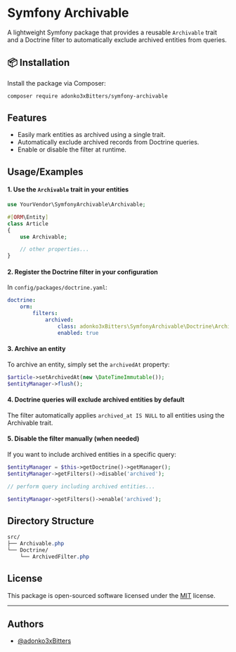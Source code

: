 # Symfony Archivable

A lightweight Symfony package that provides a reusable `Archivable` trait and a Doctrine filter to automatically exclude archived entities from queries.


## 📦 Installation

Install the package via Composer:

```bash
composer require adonko3xBitters/symfony-archivable
```
    
## Features

- Easily mark entities as archived using a single trait.
- Automatically exclude archived records from Doctrine queries.
- Enable or disable the filter at runtime.


## Usage/Examples

#### 1. Use the ```Archivable``` trait in your entities

```php
use YourVendor\SymfonyArchivable\Archivable;

#[ORM\Entity]
class Article
{
    use Archivable;

    // other properties...
}
```

#### 2. Register the Doctrine filter in your configuration
In ```config/packages/doctrine.yaml```:

```yaml
doctrine:
    orm:
        filters:
            archived:
                class: adonko3xBitters\SymfonyArchivable\Doctrine\ArchivedFilter
                enabled: true
```

#### 3. Archive an entity
To archive an entity, simply set the ```archivedAt``` property:

```php
$article->setArchivedAt(new \DateTimeImmutable());
$entityManager->flush();
```

#### 4. Doctrine queries will exclude archived entities by default
The filter automatically applies ```archived_at IS NULL``` to all entities using the Archivable trait.

#### 5. Disable the filter manually (when needed)
If you want to include archived entities in a specific query:

```php
$entityManager = $this->getDoctrine()->getManager();
$entityManager->getFilters()->disable('archived');

// perform query including archived entities...

$entityManager->getFilters()->enable('archived');
```
## Directory Structure

```css
src/
├── Archivable.php
└── Doctrine/
    └── ArchivedFilter.php
```
## License

This package is open-sourced software licensed under the [MIT](https://choosealicense.com/licenses/mit/) license.

---
## Authors

- [@adonko3xBitters](https://https://github.com/adonko3xBitters)

